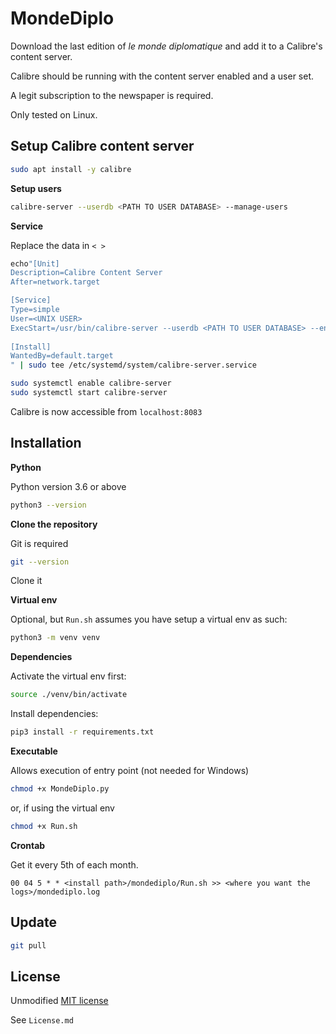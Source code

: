 # MondeDiplo

Download the last edition of _le monde diplomatique_ and add it to a Calibre's content server.

Calibre should be running with the content server enabled and a user set.

A legit subscription to the newspaper is required.

Only tested on Linux.

## Setup Calibre content server

```sh
sudo apt install -y calibre
```

**Setup users**
```sh
calibre-server --userdb <PATH TO USER DATABASE> --manage-users
```

**Service**

Replace the data in `< >`
```sh
echo"[Unit]
Description=Calibre Content Server
After=network.target

[Service]
Type=simple
User=<UNIX USER>
ExecStart=/usr/bin/calibre-server --userdb <PATH TO USER DATABASE> --enable-auth --port 8083 <EBOOKS LIBRARY PATH>
 
[Install]
WantedBy=default.target
" | sudo tee /etc/systemd/system/calibre-server.service 
```

```sh
sudo systemctl enable calibre-server 
sudo systemctl start calibre-server 
```

Calibre is now accessible from `localhost:8083`

## Installation

**Python**

Python version 3.6 or above

```bash
python3 --version
```

**Clone the repository**

Git is required
```bash
git --version
```

Clone it

**Virtual env**

Optional, but `Run.sh` assumes you have setup a virtual env as such:

```bash
python3 -m venv venv
```

**Dependencies**

Activate the virtual env first:
```bash
source ./venv/bin/activate
```

Install dependencies:

```bash
pip3 install -r requirements.txt
```

**Executable**

Allows execution of entry point (not needed for Windows)
```bash
chmod +x MondeDiplo.py
```
or, if using the virtual env
```bash
chmod +x Run.sh
```

**Crontab**

Get it every 5th of each month.
```
00 04 5 * * <install path>/mondediplo/Run.sh >> <where you want the logs>/mondediplo.log
```

## Update

```bash
git pull
```


## License
Unmodified [MIT license](https://opensource.org/licenses/MIT)

See `License.md`
